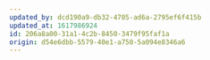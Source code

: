 ```yaml
---
updated_by: dcd190a9-db32-4705-ad6a-2795ef6f415b
updated_at: 1617986924
id: 206a8a00-31a1-4c2b-8450-3479f95faf1a
origin: d54e6dbb-5579-40e1-a750-5a094e8346a6
---
```

